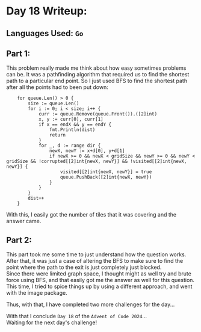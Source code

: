 # Day 18 Writeup:
## Languages Used: `Go`
## Part 1:
This problem really made me think about how easy sometimes problems can be. It was a pathfinding algorithm that required us to find the shortest path to a particular end point. So I just used BFS to find the shortest path after all the points had to been put down:
```
	for queue.Len() > 0 {
		size := queue.Len()
		for i := 0; i < size; i++ {
			curr := queue.Remove(queue.Front()).([2]int)
			x, y := curr[0], curr[1]
			if x == endX && y == endY {
				fmt.Println(dist)
				return
			}
			for _, d := range dir {
				newX, newY := x+d[0], y+d[1]
				if newX >= 0 && newX < gridSize && newY >= 0 && newY < gridSize && !corrupted[[2]int{newX, newY}] && !visited[[2]int{newX, newY}] {
					visited[[2]int{newX, newY}] = true
					queue.PushBack([2]int{newX, newY})
				}
			}
		}
		dist++
	}
```
With this, I easily got the number of tiles that it was covering and the answer came.

## Part 2:
This part took me some time to just understand how the question works. After that, it was just a case of altering the BFS to make sure to find the point where the path to the exit is just completely just blocked.<br>
Since there were limited graph space, I thought might as well try and brute force using BFS, and that easily got me the answer as well for this question.
This time, I tried to spice things up by using a different approach, and went with the image package.

Thus, with that, I have completed two more challenges for the day...

With that I conclude `Day 18` of the `Advent of Code 2024`...<br>
Waiting for the next day's challenge!